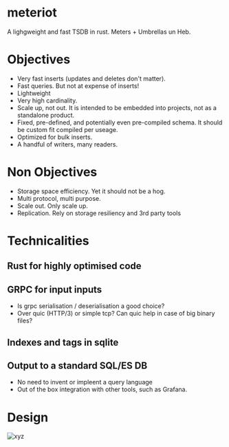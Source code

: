 # meteriot
A lighgweight and fast TSDB in rust.
Meters + Umbrellas un Heb.

# Objectives
* Very fast inserts (updates and deletes don't matter).
* Fast queries. But not at expense of inserts!
* Lightweight
* Very high cardinality.
* Scale up, not out. It is intended to be embedded into
projects, not as a standalone product.
* Fixed, pre-defined, and potentially even pre-compiled
schema. It should be custom fit compiled per useage.
* Optimized for bulk inserts.
* A handful of writers, many readers.

# Non Objectives
* Storage space efficiency. Yet it should not be a hog.
* Multi protocol, multi purpose.
* Scale out. Only scale up.
* Replication. Rely on storage resiliency and 3rd
party tools  

# Technicalities
## Rust for highly optimised code

## GRPC for input inputs
* Is grpc serialisation / deserialisation a good choice?
* Over quic (HTTP/3) or simple tcp? Can quic help in case of big binary files?

## Indexes and tags in sqlite

## Output to a standard SQL/ES DB
* No need to invent or impleent a query language
* Out of the box integration with other tools, such as Grafana.

# Design
![xyz](/arch_overview.svg)
